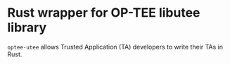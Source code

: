 # Rust wrapper for OP-TEE libutee library

`optee-utee` allows Trusted Application (TA) developers to write their TAs in Rust.
